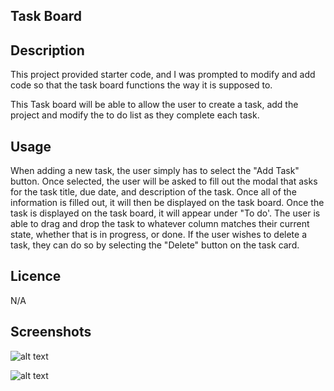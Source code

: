 ## Task Board

## Description
This project provided starter code, and I was prompted to modify and add code so that the task board functions the way it is supposed to.

This Task board will be able to allow the user to create a task, add the project and modify the to do list as they complete each task.

## Usage 
When adding a new task, the user simply has to select the "Add Task" button. Once selected, the user will be asked to fill out the modal that asks for the task title, due date, and description of the task. Once all of the information is filled out, it will then be displayed on the task board. 
Once the task is displayed on the task board, it will appear under "To do'. The user is able to drag and drop the task to whatever column matches their current state, whether that is in progress, or done. 
If the user wishes to delete a task, they can do so by selecting the "Delete" button on the task card. 

## Licence 
N/A 

## Screenshots
![alt text](<screenshots/Screenshot 2024-06-17 at 3.02.38 PM.png>)

![alt text](<screenshots/Screenshot 2024-06-17 at 3.03.22 PM.png>)
